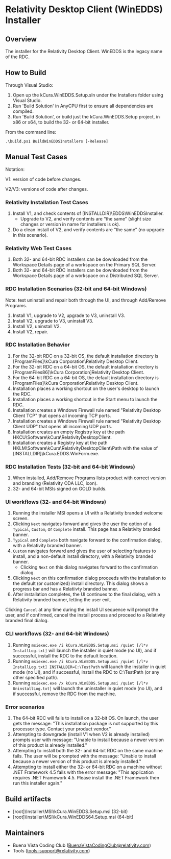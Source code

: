 # Relativity Desktop Client (WinEDDS) Installer
 
## Overview
 
The installer for the Relativity Desktop Client. WinEDDS is the legacy name of the RDC.
 
## How to Build

Through Visual Studio:
1. Open up the kCura.WinEDDS.Setup.sln under the Installers folder using Visual Studio.
1. Run 'Build Solution' in AnyCPU first to ensure all dependencies are compiled.
1. Run 'Build Solution', or build just the kCura.WinEDDS.Setup project, in x86 or x64, to build the 32- or 64-bit installer.

From the command line:

    .\build.ps1 BuildWinEDDSInstallers [-Release]

## Manual Test Cases

Notation:

V1: version of code before changes.

V2/V3: versions of code after changes.

### Relativity Installation Test Cases

1. Install V1, and check contents of [INSTALLDIR]\EDDS\WinEDDSInstaller.
    - Upgrade to V2, and verify contents are “the same” (slight size changes or version in name for installers is ok).
1. Do a clean install of V2, and verify contents are “the same” (no upgrade in this scenario).

### Relativity Web Test Cases

1. Both 32- and 64-bit RDC installers can be downloaded from the Workspace Details page of a workspace on the Primary SQL Server.
2. Both 32- and 64-bit RDC installers can be downloaded from the Workspace Details page of a workspace on a Distributed SQL Server.

### RDC Installation Scenarios (32-bit and 64-bit Windows)

Note: test uninstall and repair both through the UI, and through Add/Remove Programs.

1. Install V1, upgrade to V2, upgrade to V3, uninstall V3.
1. Install V2, upgrade to V3, uninstall V3.
1. Install V2, uninstall V2.
1. Install V2, repair.

### RDC Installation Behavior

1. For the 32-bit RDC on a 32-bit OS, the default installation directory is [ProgramFiles]\kCura Corporation\Relativity Desktop Client.
1. For the 32-bit RDC on a 64-bit OS, the default installation directory is [ProgramFiles86]\kCura Corporation]Relativity Desktop Client.
1. For the 64-bit RDC on a 64-bit OS, the default installation directory is [ProgramFiles]\kCura Corporation\Relativity Desktop Client.
1. Installation places a working shortcut on the user's desktop to launch the RDC.
1. Installation places a working shortcut in the Start menu to launch the RDC.
1. Installation creates a Windows Firewall rule named "Relativity Desktop Client TCP" that opens all incoming TCP ports.
1. Installation creates a Windows Firewall rule named "Relativity Desktop Client UDP" that opens all incoming UDP ports.
1. Installation creates an empty Registry key at the path HKCU\Software\kCura\RelativityDesktopClient.
1. Installation creates a Registry key at the path HKLM\Software\kCura\RelativityDesktopClient\Path with the value of [INSTALLDIR]\kCura.EDDS.WinForm.exe.

### RDC Installation Tests (32-bit and 64-bit Windows)

1. When installed, Add/Remove Programs lists product with correct version and branding (Relativity ODA LLC, icon).
1. 32- and 64-bit MSIs signed on GOLD builds.

### UI workflows (32- and 64-bit Windows)

1. Running the installer MSI opens a UI with a Relativity branded welcome screen.
1. Clicking `Next` navigates forward and gives the user the option of a `Typical`, `Custom`, or `Complete` install. This page has a Relativity branded banner.
1. `Typical` and `Complete` both navigate forward to the confirmation dialog, with a Relativity branded banner.
1. `Custom` navigates forward and gives the user of selecting features to install, and a non-default install directory, with a Relativity branded banner.
    - Clicking `Next` on this dialog navigates forward to the confirmation dialog.
1. Clicking `Next` on this confirmation dialog proceeds with the installation to the default (or customized) install directory. This dialog shows a progress bar and has a Relatiivty branded banner.
1. After installation completes, the UI continues to the final dialog, with a Relativity branded banner, letting the user exit.

Clicking `Cancel` at any time during the install UI sequence will prompt the user, and if confirmed, cancel the install process and proceed to a Relativity branded final dialog.

### CLI workflows (32- and 64-bit Windows)

1. Running `msiexec.exe /i kCura.WinEDDS.Setup.msi /quiet [/l*v InstallLog.txt]` will launch the installer in quiet mode (no UI), and if successful, install the RDC to the default location.
1. Running `msiexec.exe /i kCura.WinEDDS.Setup.msi /quiet [/l*v InstallLog.txt] INSTALLDIR=C:\TestPath` will launch the installer in quiet mode (no UI), and if successful, install the RDC to C:\TestPath (or any other specified path).
1. Running `msiexec.exe /x kCura.WinEDDS.Setup.msi /quiet [/l*v UninstallLog.txt]` will launch the uninstaller in quiet mode (no UI), and if successful, remove the RDC from the machine.

### Error scenarios

1. The 64-bit RDC will fails to install on a 32-bit OS. On launch, the user gets the message: "This installation package is not supported by this processor type. Contact your product vendor."
1. Attempting to downgrade (install V1 when V2 is already installed) prompts user with message: "Unable to install because a newer version of this product is already installed."
1. Attempting to install both the 32- and 64-bit RDC on the same machine fails. The user will be prompted with the message: "Unable to install because a newer version of this product is already installed."
1. Attempting to install either the 32- or 64-bit RDC on a machine without .NET Framework 4.5 fails with the error message: "This application requires .NET Framework 4.5. Please install the .NET Framework then run this installer again."
 
## Build artifacts
 
- [root]\Installer\MSI\kCura.WinEDDS.Setup.msi (32-bit)
- [root]\Installer\MSI\kCura.WinEDDS64.Setup.msi (64-bit)

## Maintainers
 
- Buena Vista Coding Club (BuenaVistaCodingClub@relativity.com)
- Tools (tools-support@relativity.com)
